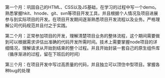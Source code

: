 第一个月：巩固自己的HTML、CSS以及JS基础，在学习的过程中写一个demo。熟悉掌握hkit、hnode、git、svn等项目开发工具，并且根据个人情况及项目进展参与到实际项目的开发。在项目开发期间逐渐熟悉项目开发流程以及业务。严格理解公司代码规范并且付之于实践。

第二个月：正常参加项目的开发，理解清楚项目业务的整体流程，这个期间需要做到可以根据需求评估出准确的代码开发所需时间。技术上需要掌握node项目的详细情况，理解请求从开始到结束的整个过程。并且开始封装一套自己的原生组件库（循序渐进的过程，留在下班后的时间）

第三个月：在项目开发中写过高质量的代码，并且独立可以顶住中型项目。掌握各种bug的处理
